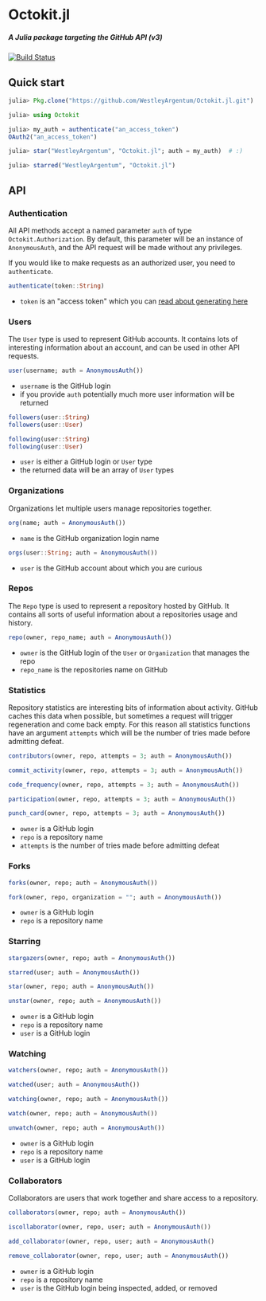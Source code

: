 # Octokit.jl

##### A Julia package targeting the GitHub API (v3)

[![Build Status](https://travis-ci.org/WestleyArgentum/Octokit.jl.png?branch=master)](https://travis-ci.org/WestleyArgentum/Octokit.jl)

## Quick start

```julia
julia> Pkg.clone("https://github.com/WestleyArgentum/Octokit.jl.git")

julia> using Octokit

julia> my_auth = authenticate("an_access_token")
OAuth2("an_access_token")

julia> star("WestleyArgentum", "Octokit.jl"; auth = my_auth)  # :)

julia> starred("WestleyArgentum", "Octokit.jl")
```

## API

### Authentication

All API methods accept a named parameter `auth` of type `Octokit.Authorization`. By default, this parameter will be an instance of `AnonymousAuth`, and the API request will be made without any privileges.

If you would like to make requests as an authorized user, you need to `authenticate`.

```julia
authenticate(token::String)
```
- `token` is an "access token" which you can [read about generating here](https://help.github.com/articles/creating-an-access-token-for-command-line-use)


### Users

The `User` type is used to represent GitHub accounts. It contains lots of interesting information about an account, and can be used in other API requests.

```julia
user(username; auth = AnonymousAuth())
```
- `username` is the GitHub login
- if you provide `auth` potentially much more user information will be returned

```julia
followers(user::String)
followers(user::User)
```
```julia
following(user::String)
following(user::User)
```
- `user` is either a GitHub login or `User` type
- the returned data will be an array of `User` types


### Organizations

Organizations let multiple users manage repositories together.

```julia
org(name; auth = AnonymousAuth())
```
- `name` is the GitHub organization login name

```julia
orgs(user::String; auth = AnonymousAuth())
```
- `user` is the GitHub account about which you are curious


### Repos

The `Repo` type is used to represent a repository hosted by GitHub. It contains all sorts of useful information about a repositories usage and history.

```julia
repo(owner, repo_name; auth = AnonymousAuth())
```
- `owner` is the GitHub login of the `User` or `Organization` that manages the repo
- `repo_name` is the repositories name on GitHub


### Statistics

Repository statistics are interesting bits of information about activity. GitHub caches this data when possible, but sometimes a request will trigger regeneration and come back empty. For this reason all statistics functions have an argument `attempts` which will be the number of tries made before admitting defeat.

```julia
contributors(owner, repo, attempts = 3; auth = AnonymousAuth())
```
```julia
commit_activity(owner, repo, attempts = 3; auth = AnonymousAuth())
```
```julia
code_frequency(owner, repo, attempts = 3; auth = AnonymousAuth())
```
```julia
participation(owner, repo, attempts = 3; auth = AnonymousAuth())
```
```julia
punch_card(owner, repo, attempts = 3; auth = AnonymousAuth())
```
- `owner` is a GitHub login
- `repo` is a repository name
- `attempts` is the number of tries made before admitting defeat


### Forks

```julia
forks(owner, repo; auth = AnonymousAuth())
```
```julia
fork(owner, repo, organization = ""; auth = AnonymousAuth())
```
- `owner` is a GitHub login
- `repo` is a repository name


### Starring

```julia
stargazers(owner, repo; auth = AnonymousAuth())
```
```julia
starred(user; auth = AnonymousAuth())
```
```julia
star(owner, repo; auth = AnonymousAuth())
```
```julia
unstar(owner, repo; auth = AnonymousAuth())
```
- `owner` is a GitHub login
- `repo` is a repository name
- `user` is a GitHub login


### Watching

```julia
watchers(owner, repo; auth = AnonymousAuth())
```
```julia
watched(user; auth = AnonymousAuth())
```
```julia
watching(owner, repo; auth = AnonymousAuth())
```
```julia
watch(owner, repo; auth = AnonymousAuth())
```
```julia
unwatch(owner, repo; auth = AnonymousAuth())
```
- `owner` is a GitHub login
- `repo` is a repository name
- `user` is a GitHub login


### Collaborators

Collaborators are users that work together and share access to a repository.

```julia
collaborators(owner, repo; auth = AnonymousAuth())
```
```julia
iscollaborator(owner, repo, user; auth = AnonymousAuth())
```
```julia
add_collaborator(owner, repo, user; auth = AnonymousAuth()
```
```julia
remove_collaborator(owner, repo, user; auth = AnonymousAuth())
```
- `owner` is a GitHub login
- `repo` is a repository name
- `user` is the GitHub login being inspected, added, or removed
